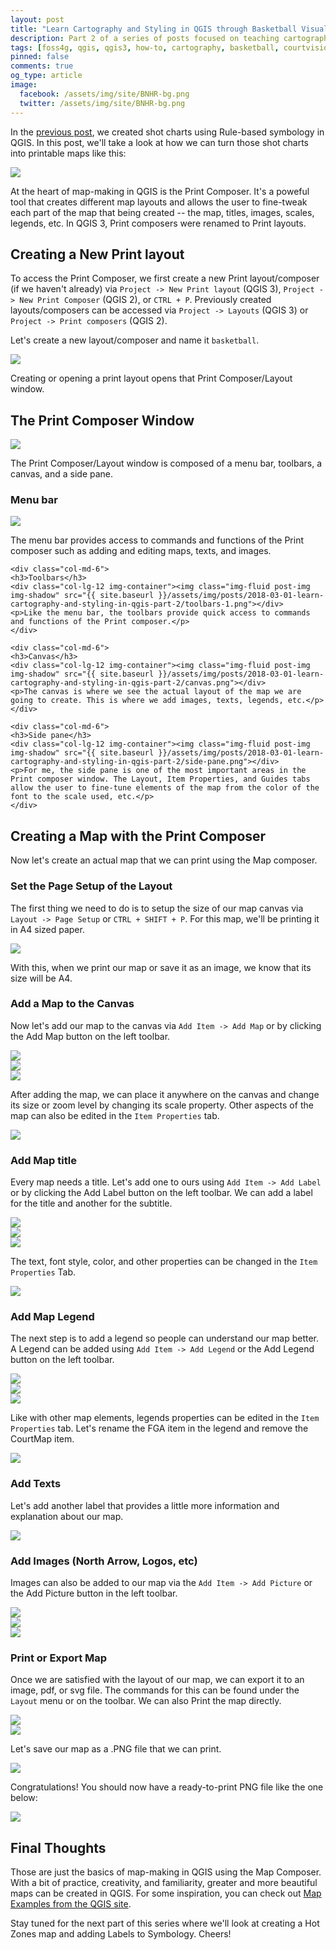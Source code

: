 ```yaml
---
layout: post
title: "Learn Cartography and Styling in QGIS through Basketball Visualization (Part 2): The Print Composer/Layout"
description: Part 2 of a series of posts focused on teaching cartography and styling in QGIS by creating visualizations for basketball. In this post, we'll dive into the heart of map-making in QGIS -- the QGIS Print Composer.
tags: [foss4g, qgis, qgis3, how-to, cartography, basketball, courtvisionph]
pinned: false
comments: true
og_type: article
image:
  facebook: /assets/img/site/BNHR-bg.png
  twitter: /assets/img/site/BNHR-bg.png
---
```


In the [previous post](https://benhur07b.github.io/2018/01/03/learn-cartography-and-styling-in-qgis-part-1.html), we created shot charts using Rule-based symbology in QGIS. In this post, we'll take a look at how we can turn those shot charts into printable maps like this:

<div class="col-md-12 img-container"><img class="img-fluid post-img img-shadow" src="{{ site.baseurl }}/assets/img/posts/2018-01-03-learn-cartography-and-styling-in-qgis-part-1/shotchart.png"></div>

At the heart of map-making in QGIS is the Print Composer. It's a poweful tool that creates different map layouts and allows the user to fine-tweak each part of the map that being created -- the map, titles, images, scales, legends, etc. In QGIS 3, Print composers were renamed to Print layouts.

## Creating a New Print layout
To access the Print Composer, we first create a new Print layout/composer (if we haven't already) via ```Project -> New Print layout``` (QGIS 3), ```Project -> New Print Composer``` (QGIS 2), or ```CTRL + P```. Previously created layouts/composers can be accessed via ```Project -> Layouts``` (QGIS 3) or ```Project -> Print composers``` (QGIS 2).

Let's create a new layout/composer and name it ```basketball```.

<div class="col-md-12 img-container"><img class="img-fluid post-img img-shadow" src="{{ site.baseurl }}/assets/img/posts/2018-03-01-learn-cartography-and-styling-in-qgis-part-2/new-print-composer.gif"></div>

Creating or opening a print layout opens that Print Composer/Layout window.

## The Print Composer Window
<div class="col-md-12 img-container"><img class="img-fluid post-img img-shadow" src="{{ site.baseurl }}/assets/img/posts/2018-03-01-learn-cartography-and-styling-in-qgis-part-2/print-composer-window.png"></div>

The Print Composer/Layout window is composed of a menu bar, toolbars, a canvas, and a side pane.

<div class="row">
    <div class="col-md-6">
    <h3>Menu bar</h3>
    <div class="col-md-12 img-container"><img class="img-fluid post-img img-shadow" src="{{ site.baseurl }}/assets/img/posts/2018-03-01-learn-cartography-and-styling-in-qgis-part-2/menu-bar.png"></div>
    <p>The menu bar provides access to commands and functions of the Print composer such as adding and editing maps, texts, and images.</p>
    </div>

    <div class="col-md-6">
    <h3>Toolbars</h3>
    <div class="col-lg-12 img-container"><img class="img-fluid post-img img-shadow" src="{{ site.baseurl }}/assets/img/posts/2018-03-01-learn-cartography-and-styling-in-qgis-part-2/toolbars-1.png"></div>
    <p>Like the menu bar, the toolbars provide quick access to commands and functions of the Print composer.</p>
    </div>

    <div class="col-md-6">
    <h3>Canvas</h3>
    <div class="col-lg-12 img-container"><img class="img-fluid post-img img-shadow" src="{{ site.baseurl }}/assets/img/posts/2018-03-01-learn-cartography-and-styling-in-qgis-part-2/canvas.png"></div>
    <p>The canvas is where we see the actual layout of the map we are going to create. This is where we add images, texts, legends, etc.</p>
    </div>

    <div class="col-md-6">
    <h3>Side pane</h3>
    <div class="col-lg-12 img-container"><img class="img-fluid post-img img-shadow" src="{{ site.baseurl }}/assets/img/posts/2018-03-01-learn-cartography-and-styling-in-qgis-part-2/side-pane.png"></div>
    <p>For me, the side pane is one of the most important areas in the Print composer window. The Layout, Item Properties, and Guides tabs allow the user to fine-tune elements of the map from the color of the font to the scale used, etc.</p>
    </div>
</div>

## Creating a Map with the Print Composer
Now let's create an actual map that we can print using the Map composer.

### Set the Page Setup of the Layout
The first thing we need to do is to setup the size of our map canvas via ```Layout -> Page Setup``` or ```CTRL + SHIFT + P```. For this map, we'll be printing it in A4 sized paper.

<div class="col-md-12 img-container"><img class="img-fluid post-img img-shadow" src="{{ site.baseurl }}/assets/img/posts/2018-03-01-learn-cartography-and-styling-in-qgis-part-2/page-setup.gif"></div>

With this, when we print our map or save it as an image, we know that its size will be A4.

### Add a Map to the Canvas
Now let's add our map to the canvas via  ```Add Item -> Add Map``` or by clicking the Add Map button on the left toolbar.

<div class="row">
<div class="col-md-6 img-container"><img class="img-fluid post-img img-shadow" src="{{ site.baseurl }}/assets/img/posts/2018-03-01-learn-cartography-and-styling-in-qgis-part-2/add-map-1.png"></div>

<div class="col-md-6 img-container"><img class="img-fluid post-img img-shadow" src="{{ site.baseurl }}/assets/img/posts/2018-03-01-learn-cartography-and-styling-in-qgis-part-2/add-map-2.png"></div>

<div class="col-lg-12 img-container"><img class="img-fluid post-img img-shadow" src="{{ site.baseurl }}/assets/img/posts/2018-03-01-learn-cartography-and-styling-in-qgis-part-2/add-map.gif"></div>
</div>

After adding the map, we can place it anywhere on the canvas and change its size or zoom level by changing its scale property. Other aspects of the map can also be edited in the ```Item Properties``` tab.

<div class="col-md-12 img-container"><img class="img-fluid post-img img-shadow" src="{{ site.baseurl }}/assets/img/posts/2018-03-01-learn-cartography-and-styling-in-qgis-part-2/edit-map.gif"></div>

### Add Map title
Every map needs a title. Let's add one to ours using ```Add Item -> Add Label``` or by clicking the Add Label button on the left toolbar. We can add a label for the title and another for the subtitle.

<div class="row">
<div class="col-md-6 img-container"><img class="img-fluid post-img img-shadow" src="{{ site.baseurl }}/assets/img/posts/2018-03-01-learn-cartography-and-styling-in-qgis-part-2/add-label-1.png"></div>

<div class="col-md-6 img-container"><img class="img-fluid post-img img-shadow" src="{{ site.baseurl }}/assets/img/posts/2018-03-01-learn-cartography-and-styling-in-qgis-part-2/add-label-2.png"></div>

<div class="col-lg-12 img-container"><img class="img-fluid post-img img-shadow" src="{{ site.baseurl }}/assets/img/posts/2018-03-01-learn-cartography-and-styling-in-qgis-part-2/add-titles.gif"></div>
</div>

The text, font style, color, and other properties can be changed in the ```Item Properties``` Tab.

<div class="col-md-12 img-container"><img class="img-fluid post-img img-shadow" src="{{ site.baseurl }}/assets/img/posts/2018-03-01-learn-cartography-and-styling-in-qgis-part-2/edit-titles.gif"></div>

### Add Map Legend
The next step is to add a legend so people can understand our map better. A Legend can be added using ```Add Item -> Add Legend``` or the Add Legend button on the left toolbar.

<div class="row">
<div class="col-md-6 img-container"><img class="img-fluid post-img img-shadow" src="{{ site.baseurl }}/assets/img/posts/2018-03-01-learn-cartography-and-styling-in-qgis-part-2/add-legend-1.png"></div>

<div class="col-md-6 img-container"><img class="img-fluid post-img img-shadow" src="{{ site.baseurl }}/assets/img/posts/2018-03-01-learn-cartography-and-styling-in-qgis-part-2/add-legend-2.png"></div>

<div class="col-lg-12 img-container"><img class="img-fluid post-img img-shadow" src="{{ site.baseurl }}/assets/img/posts/2018-03-01-learn-cartography-and-styling-in-qgis-part-2/add-legend.gif"></div>
</div>

Like with other map elements, legends properties can be edited in the ```Item Properties``` tab. Let's rename the FGA item in the legend and remove the CourtMap item.

<div class="col-md-12 img-container"><img class="img-fluid post-img img-shadow" src="{{ site.baseurl }}/assets/img/posts/2018-03-01-learn-cartography-and-styling-in-qgis-part-2/edit-legend.gif"></div>

### Add Texts
Let's add another label that provides a little more information and explanation about our map.

<div class="col-md-12 img-container"><img class="img-fluid post-img img-shadow" src="{{ site.baseurl }}/assets/img/posts/2018-03-01-learn-cartography-and-styling-in-qgis-part-2/add-text.gif"></div>

### Add Images (North Arrow, Logos, etc)
Images can also be added to our map via the ```Add Item -> Add Picture``` or the Add Picture button in the left toolbar.

<div class="row">
<div class="col-md-6 img-container"><img class="img-fluid post-img img-shadow" src="{{ site.baseurl }}/assets/img/posts/2018-03-01-learn-cartography-and-styling-in-qgis-part-2/add-picture-1.png"></div>

<div class="col-md-6 img-container"><img class="img-fluid post-img img-shadow" src="{{ site.baseurl }}/assets/img/posts/2018-03-01-learn-cartography-and-styling-in-qgis-part-2/add-picture-2.png"></div>

<div class="col-lg-12 img-container"><img class="img-fluid post-img img-shadow" src="{{ site.baseurl }}/assets/img/posts/2018-03-01-learn-cartography-and-styling-in-qgis-part-2/add-picture.gif"></div>
</div>

### Print or Export Map
Once we are satisfied with the layout of our map, we can export it to an image, pdf, or svg file. The commands for this can be found under the ```Layout``` menu or on the toolbar. We can also Print the map directly.

<div class="row">
<div class="col-md-6">
<div class="img-container">
<img class="img-fluid post-img img-shadow" src="{{ site.baseurl }}/assets/img/posts/2018-03-01-learn-cartography-and-styling-in-qgis-part-2/export-map-1.png">
</div>
</div>

<div class="col-md-6">
<div class="img-container">
<img class="img-fluid post-img img-shadow" src="{{ site.baseurl }}/assets/img/posts/2018-03-01-learn-cartography-and-styling-in-qgis-part-2/export-map-2.png">
</div>
</div>

<p>Let's save our map as a .PNG file that we can print.</p>

<div class="col-md-12 img-container"><img class="img-fluid post-img img-shadow" src="{{ site.baseurl }}/assets/img/posts/2018-03-01-learn-cartography-and-styling-in-qgis-part-2/export-map.gif"></div>
</div>

Congratulations! You should now have a ready-to-print PNG file like the one below:
<div class="col-md-12 img-container"><img class="img-fluid post-img img-shadow" src="{{ site.baseurl }}/assets/img/posts/2018-03-01-learn-cartography-and-styling-in-qgis-part-2/shot-chart-up.png"></div>

## Final Thoughts
Those are just the basics of map-making in QGIS using the Map Composer. With a bit of practice, creativity, and familiarity, greater and more beautiful maps can be created in QGIS. For some inspiration, you can check out [Map Examples from the QGIS site](https://www.qgis.org/en/site/about/screenshots.html).

Stay tuned for the next part of this series where we'll look at creating a Hot Zones map and adding Labels to Symbology. Cheers!
